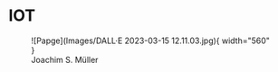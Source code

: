 # IOT

<figure>![Papge](Images/DALL·E 2023-03-15 12.11.03.jpg){ width="560" }
    <figcaption>Joachim S. Müller</figcaption>
</figure>
